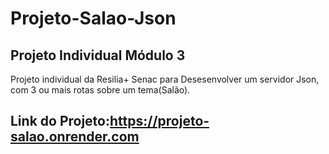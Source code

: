 # Projeto-Salao-Json

## Projeto Individual Módulo 3

Projeto individual da Resilia+ Senac para Desesenvolver um servidor Json, com 3 ou mais rotas sobre um tema(Salão).

## Link do Projeto:https://projeto-salao.onrender.com
